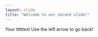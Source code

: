 ```yaml
---
layout: slide
title: "Welcome to our second slide!"
---
```

Your tttttext
Use the left arrow to go back!
